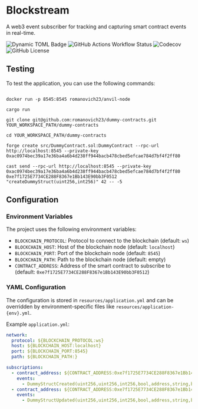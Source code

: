 # Blockstream

A web3 event subscriber for tracking and capturing smart contract events in real-time.

![Dynamic TOML Badge](https://img.shields.io/badge/dynamic/toml?url=https%3A%2F%2Fraw.githubusercontent.com%2Fromanovich23%2Fblockstream%2Fmain%2FCargo.toml&query=%24.package.version&prefix=v&style=for-the-badge&label=version&color=%231E90FF)
![GitHub Actions Workflow Status](https://img.shields.io/github/actions/workflow/status/romanovich23/blockstream/ci.yml?style=for-the-badge&label=CI&color=%2390EE90)
![Codecov](https://img.shields.io/codecov/c/github/romanovich23/blockstream?style=for-the-badge&color=%23FF7F50)
![GitHub License](https://img.shields.io/github/license/romanovich23/blockstream?style=for-the-badge&color=%23AFEEEE)

## Testing

To test the application, you can use the following commands:

```shell

docker run -p 8545:8545 romanovich23/anvil-node

cargo run

git clone git@github.com:romanovich23/dummy-contracts.git YOUR_WORKSPACE_PATH/dummy-contracts

cd YOUR_WORKSPACE_PATH/dummy-contracts

forge create src/DummyContract.sol:DummyContract --rpc-url http://localhost:8545 --private-key 0xac0974bec39a17e36ba4a6b4d238ff944bacb478cbed5efcae784d7bf4f2ff80

cast send --rpc-url http://localhost:8545 --private-key 0xac0974bec39a17e36ba4a6b4d238ff944bacb478cbed5efcae784d7bf4f2ff80 0xe7f1725E7734CE288F8367e1Bb143E90bb3F0512 "createDummyStruct(uint256,int256)" 42 -- -5

```

## Configuration

### Environment Variables

The project uses the following environment variables:

- `BLOCKCHAIN_PROTOCOL`: Protocol to connect to the blockchain (default: `ws`)
- `BLOCKCHAIN_HOST`: Host of the blockchain node (default: `localhost`)
- `BLOCKCHAIN_PORT`: Port of the blockchain node (default: `8545`)
- `BLOCKCHAIN_PATH`: Path to the blockchain node (default: empty)
- `CONTRACT_ADDRESS`: Address of the smart contract to subscribe to (default:
  `0xe7f1725E7734CE288F8367e1Bb143E90bb3F0512`)

### YAML Configuration

The configuration is stored in `resources/application.yml` and can be overridden by environment-specific files like
`resources/application-{env}.yml`.

Example `application.yml`:

```yaml
network:
  protocol: ${BLOCKCHAIN_PROTOCOL:ws}
  host: ${BLOCKCHAIN_HOST:localhost}
  port: ${BLOCKCHAIN_PORT:8545}
  path: ${BLOCKCHAIN_PATH:}

subscriptions:
  - contract_address: ${CONTRACT_ADDRESS:0xe7f1725E7734CE288F8367e1Bb143E90bb3F0512}
    events:
      - DummyStructCreated(uint256,uint256,int256,bool,address,string,bytes32)
  - contract_address: ${CONTRACT_ADDRESS:0xe7f1725E7734CE288F8367e1Bb143E90bb3F0512}
    events:
      - DummyStructUpdated(uint256,uint256,int256,bool,address,string,bytes32)
```
